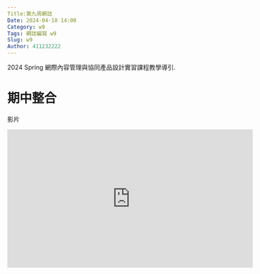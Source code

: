 ```yaml
---
Title:第九周網誌
Date: 2024-04-18 14:00
Category: w9
Tags: 網誌編寫 w9
Slug: w9
Author: 411232222
---
```


2024 Spring 網際內容管理與協同產品設計實習課程教學導引.

<!-- PELICAN_END_SUMMARY -->

# 期中整合
影片
<iframe width="560" height="315" src="https://www.youtube.com/embed/w6_8JzKVoiY?si=xZSEk5bio5WS_RZd" title="YouTube video player" frameborder="0" allow="accelerometer; autoplay; clipboard-write; encrypted-media; gyroscope; picture-in-picture; web-share" referrerpolicy="strict-origin-when-cross-origin" allowfullscreen></iframe>